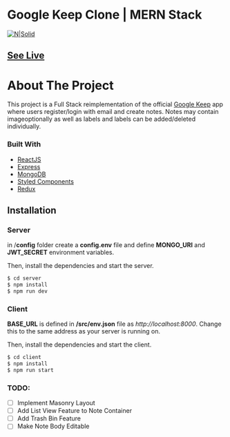 # Google Keep Clone | MERN Stack

[![N|Solid](https://i.imgur.com/VtQ5SGd.png)](https://i.imgur.com/VtQ5SGd.png)

## [See Live](https://googlekeep-clone.netlify.app/)

# About The Project

This project is a Full Stack reimplementation of the official [Google Keep](https://keep.google.com/) app where users register/login with email and create notes. Notes may contain imageoptionally as well as labels and labels can be added/deleted individually.

### Built With

- [ReactJS](https://reactjs.org/)
- [Express](https://expressjs.com/)
- [MongoDB](https://www.mongodb.com/)
- [Styled Components](https://styled-components.com/)
- [Redux](https://redux.js.org/)

## Installation

### Server

in /**config** folder create a **config.env** file and define **MONGO_URI** and **JWT_SECRET** environment variables.

Then, install the dependencies and start the server.

```sh
$ cd server
$ npm install
$ npm run dev
```

### Client

**BASE_URL** is defined in **/src/env.json** file as _http://localhost:8000_. Change this to the same address as your server is running on.

Then, install the dependencies and start the client.

```sh
$ cd client
$ npm install
$ npm run start
```

### TODO:

- [ ] Implement Masonry Layout
- [ ] Add List View Feature to Note Container
- [ ] Add Trash Bin Feature
- [ ] Make Note Body Editable
